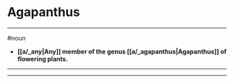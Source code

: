 # Agapanthus
---
#noun
- **[[a/_any|Any]] member of the genus [[a/_agapanthus|Agapanthus]] of flowering plants.**
---
---
